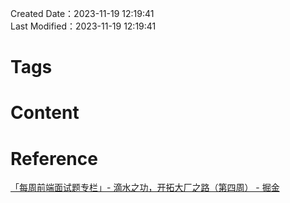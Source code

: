 Created Date：2023-11-19 12:19:41  
Last Modified：2023-11-19 12:19:41

# Tags

# Content

# Reference

[「每周前端面试题专栏」- 滴水之功，开拓大厂之路（第四周） - 掘金](https://juejin.cn/post/6855892470790782984)
